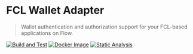 # FCL Wallet Adapter
> Wallet authentication and authorization support for your FCL-based applications on Flow.

[![Build and Test](https://github.com/flow-hydraulics/fcl-wallet-adapter/actions/workflows/build-test.yml/badge.svg)](https://github.com/flow-hydraulics/fcl-wallet-adapter/actions/workflows/build-test.yml)
[![Docker Image](https://github.com/flow-hydraulics/fcl-wallet-adapter/actions/workflows/docker.yml/badge.svg)](https://github.com/flow-hydraulics/fcl-wallet-adapter/actions/workflows/docker.yml)
[![Static Analysis](https://github.com/flow-hydraulics/fcl-wallet-adapter/actions/workflows/static-analysis.yml/badge.svg)](https://github.com/flow-hydraulics/fcl-wallet-adapter/actions/workflows/static-analysis.yml)
